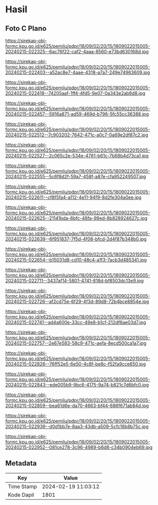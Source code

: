 # Hasil

## Foto C Plano

https://sirekap-obj-formc.kpu.go.id/e625/pemilu/pdpr/18/09/02/20/15/1809022015005-20240215-022325--6ac76f22-caf2-4aaa-8560-e73bd630168d.jpg

https://sirekap-obj-formc.kpu.go.id/e625/pemilu/pdpr/18/09/02/20/15/1809022015005-20240215-022403--a52ac8e7-4aae-4318-a7a7-249e74963609.jpg

https://sirekap-obj-formc.kpu.go.id/e625/pemilu/pdpr/18/09/02/20/15/1809022015005-20240215-022418--74205aaf-1ff4-4fd5-9e07-0a343e2ab6d8.jpg

https://sirekap-obj-formc.kpu.go.id/e625/pemilu/pdpr/18/09/02/20/15/1809022015005-20240215-022457--5916a871-ad59-469d-b796-5fc55cc36388.jpg

https://sirekap-obj-formc.kpu.go.id/e625/pemilu/pdpr/18/09/02/20/15/1809022015005-20240215-022512--7c903202-7642-471c-a0c7-0a69e2df87c2.jpg

https://sirekap-obj-formc.kpu.go.id/e625/pemilu/pdpr/18/09/02/20/15/1809022015005-20240215-022527--2c065c2e-534e-4781-b61c-7b68b4d73ca1.jpg

https://sirekap-obj-formc.kpu.go.id/e625/pemilu/pdpr/18/09/02/20/15/1809022015005-20240215-022555--5c6f8d2f-59a7-458f-a87e-cfa952249507.jpg

https://sirekap-obj-formc.kpu.go.id/e625/pemilu/pdpr/18/09/02/20/15/1809022015005-20240215-022611--cf8f5fa4-a112-4e11-94f9-8d2fe304a0ee.jpg

https://sirekap-obj-formc.kpu.go.id/e625/pemilu/pdpr/18/09/02/20/15/1809022015005-20240215-022625--21141bda-6bfc-48fa-99ed-8b828924627c.jpg

https://sirekap-obj-formc.kpu.go.id/e625/pemilu/pdpr/18/09/02/20/15/1809022015005-20240215-022639--6f951837-7f5d-4f08-bfcd-2d4f87b348b0.jpg

https://sirekap-obj-formc.kpu.go.id/e625/pemilu/pdpr/18/09/02/20/15/1809022015005-20240215-022654--b15031d8-cd10-48c4-a1f3-7acb3d485341.jpg

https://sirekap-obj-formc.kpu.go.id/e625/pemilu/pdpr/18/09/02/20/15/1809022015005-20240215-022711--3437af14-5801-4741-818d-bf8503dc13e9.jpg

https://sirekap-obj-formc.kpu.go.id/e625/pemilu/pdpr/18/09/02/20/15/1809022015005-20240215-022726--af2cd75e-6f29-4f3d-89d8-72b4bce8854e.jpg

https://sirekap-obj-formc.kpu.go.id/e625/pemilu/pdpr/18/09/02/20/15/1809022015005-20240215-022741--ad4a600e-33cc-49e8-b1cf-212df6ae03d7.jpg

https://sirekap-obj-formc.kpu.go.id/e625/pemilu/pdpr/18/09/02/20/15/1809022015005-20240215-022757--2e67e583-58c9-471c-aefa-8ecd500ca1a7.jpg

https://sirekap-obj-formc.kpu.go.id/e625/pemilu/pdpr/18/09/02/20/15/1809022015005-20240215-022826--76ff52e5-6e50-4c8f-be8c-f52fa9cce650.jpg

https://sirekap-obj-formc.kpu.go.id/e625/pemilu/pdpr/18/09/02/20/15/1809022015005-20240215-022843--ede005b9-9bc6-4175-9a74-b821c7d6bfc0.jpg

https://sirekap-obj-formc.kpu.go.id/e625/pemilu/pdpr/18/09/02/20/15/1809022015005-20240215-022859--bea61d6e-da70-4663-bf44-686f671ab84d.jpg

https://sirekap-obj-formc.kpu.go.id/e625/pemilu/pdpr/18/09/02/20/15/1809022015005-20240215-022939--d0d1bb7e-8aa3-43db-a509-5cfc16b8b75c.jpg

https://sirekap-obj-formc.kpu.go.id/e625/pemilu/pdpr/18/09/02/20/15/1809022015005-20240215-022952--081ce278-3c96-4989-b6d8-c34b0904eb69.jpg


## Metadata

| Key        | Value               |
| ---------- | ------------------- |
| Time Stamp | 2024-02-19 11:03:12 |
| Kode Dapil | 1801                |



